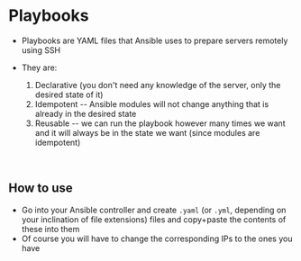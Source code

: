 # Playbooks

- Playbooks are YAML files that Ansible uses to prepare servers remotely using SSH

- They are:
    1. Declarative (you don't need any knowledge of the server, only the desired state of it)
    2. Idempotent -- Ansible modules will not change anything that is already in the desired state
    3. Reusable -- we can run the playbook however many times we want and it will always be in the state we want (since modules are idempotent)

<br>

## How to use
- Go into your Ansible controller and create `.yaml` (or `.yml`, depending on your inclination of file extensions) files and copy+paste the contents of these into them
- Of course you will have to change the corresponding IPs to the ones you have